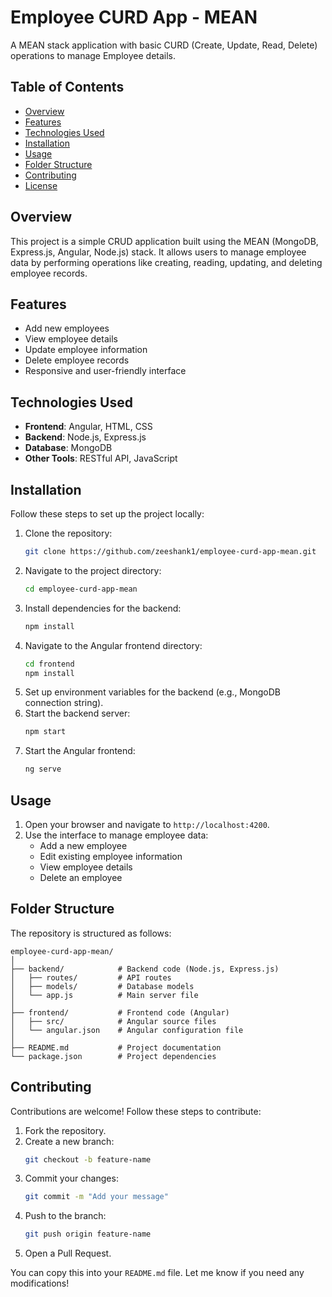 
# Employee CURD App - MEAN

A MEAN stack application with basic CURD (Create, Update, Read, Delete) operations to manage Employee details.

## Table of Contents

- [Overview](#overview)
- [Features](#features)
- [Technologies Used](#technologies-used)
- [Installation](#installation)
- [Usage](#usage)
- [Folder Structure](#folder-structure)
- [Contributing](#contributing)
- [License](#license)

## Overview

This project is a simple CRUD application built using the MEAN (MongoDB, Express.js, Angular, Node.js) stack. It allows users to manage employee data by performing operations like creating, reading, updating, and deleting employee records.

## Features

- Add new employees
- View employee details
- Update employee information
- Delete employee records
- Responsive and user-friendly interface

## Technologies Used

- **Frontend**: Angular, HTML, CSS
- **Backend**: Node.js, Express.js
- **Database**: MongoDB
- **Other Tools**: RESTful API, JavaScript

## Installation

Follow these steps to set up the project locally:

1. Clone the repository:
   ```bash
   git clone https://github.com/zeeshank1/employee-curd-app-mean.git
   ```
2. Navigate to the project directory:
   ```bash
   cd employee-curd-app-mean
   ```
3. Install dependencies for the backend:
   ```bash
   npm install
   ```
4. Navigate to the Angular frontend directory:
   ```bash
   cd frontend
   npm install
   ```
5. Set up environment variables for the backend (e.g., MongoDB connection string).
6. Start the backend server:
   ```bash
   npm start
   ```
7. Start the Angular frontend:
   ```bash
   ng serve
   ```

## Usage

1. Open your browser and navigate to `http://localhost:4200`.
2. Use the interface to manage employee data:
   - Add a new employee
   - Edit existing employee information
   - View employee details
   - Delete an employee

## Folder Structure

The repository is structured as follows:

```
employee-curd-app-mean/
│
├── backend/            # Backend code (Node.js, Express.js)
│   ├── routes/         # API routes
│   ├── models/         # Database models
│   └── app.js          # Main server file
│
├── frontend/           # Frontend code (Angular)
│   ├── src/            # Angular source files
│   └── angular.json    # Angular configuration file
│
├── README.md           # Project documentation
└── package.json        # Project dependencies
```

## Contributing

Contributions are welcome! Follow these steps to contribute:

1. Fork the repository.
2. Create a new branch:
   ```bash
   git checkout -b feature-name
   ```
3. Commit your changes:
   ```bash
   git commit -m "Add your message"
   ```
4. Push to the branch:
   ```bash
   git push origin feature-name
   ```
5. Open a Pull Request.



You can copy this into your `README.md` file. Let me know if you need any modifications!
